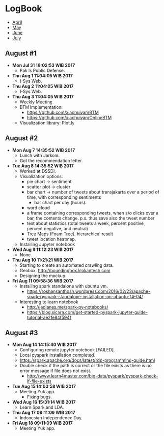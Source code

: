 LogBook
=======
- [April](https://github.com/gtrdp/twitter-clustering/blob/master/LogBook/00-april.md)
- [May](https://github.com/gtrdp/twitter-clustering/blob/master/LogBook/01-may.md)
- [June](https://github.com/gtrdp/twitter-clustering/blob/master/LogBook/02-june.md)
- [July](https://github.com/gtrdp/twitter-clustering/blob/master/LogBook/03-july.md)

August #1
---------
- **Mon Jul 31 16:02:53 WIB 2017**
	- Pak Is Public Defense.
- **Thu Aug  1 11:04:05 WIB 2017**
	- I-Sys Web.
- **Thu Aug  2 11:04:05 WIB 2017**
	- I-Sys Web.
- **Thu Aug  3 11:04:05 WIB 2017**
	- Weekly Meeting.
	- BTM implementation:
		- https://github.com/xiaohuiyan/BTM
		- https://github.com/xiaohuiyan/OnlineBTM
	- Visualization library: Plot.ly

August #2
---------
- **Mon Aug  7 14:35:52 WIB 2017**
	- Lunch with Jarkom.
	- Got the recommendation letter.
- **Tue Aug  8 14:35:52 WIB 2017**
	- Worked at DSSDI.
	- Visualization options:
		- pie chart -> sentiment 
		- scatter plot -> cluster
		- bar chart -> number of tweets about transjakarta over a period of time, with corresponding sentiments
			- bar chart per day (hours).
		- word cloud
		- a frame containing corresponding tweets, when s/o clicks over a bar, the contents change. p.s. thus save also the tweet number
		- text about statistics (total tweets a week, percent positive, percent negative, and neutral)
		- Tree Maps (Foam Tree), hierarchical result
		- tweet location heatmap.
	- Installing Jupyter notebook
- **Wed Aug  9 11:12:23 WIB 2017**
	- None.
- **Thu Aug 10 11:21:21 WIB 2017**
	- Starting to create an automated crawling data.
	- Geobox: http://boundingbox.klokantech.com
	- Designing the mockup.
- **Fri Aug 11 09:58:36 WIB 2017**
	- Installing spark standalone with ubuntu vm.
		- https://roshansanthosh.wordpress.com/2016/02/23/apache-spark-pyspark-standalone-installation-on-ubuntu-14-04/
	- Interesting to learn notebook
		- http://jadianes.me/spark-py-notebooks/
		- https://blog.sicara.com/get-started-pyspark-jupyter-guide-tutorial-ae2fe84f594f

August #3
---------
- **Mon Aug 14 14:15:40 WIB 2017**
	- Configuring remote jupyter notebook [FAILED].
	- Local pyspark installation completed.
	- https://spark.apache.org/docs/latest/rdd-programming-guide.html
	- Double check if the path is correct or the file exists as there is no error message if file does not exist.
		- http://www.learn4master.com/big-data/pyspark/pyspark-check-if-file-exists
- **Tue Aug 15 14:03:58 WIB 2017**
	- Meeting Yuk app.
		- Fixing bugs.
- **Wed Aug 16 15:31:14 WIB 2017**
	- Learn Spark and LDA.
- **Thu Aug 17 09:11:09 WIB 2017**
	- Indonesian Independence Day.
- **Fri Aug 18 09:11:09 WIB 2017**
	- Meeting Yuk app.